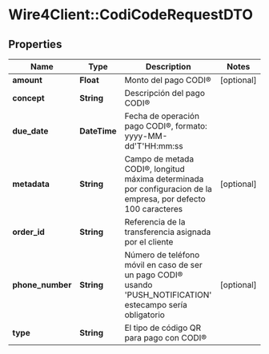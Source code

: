 # Wire4Client::CodiCodeRequestDTO

## Properties
Name | Type | Description | Notes
------------ | ------------- | ------------- | -------------
**amount** | **Float** | Monto del pago CODI® | [optional] 
**concept** | **String** | Descripción del pago CODI® | 
**due_date** | **DateTime** | Fecha de operación pago CODI®, formato: yyyy-MM-dd&#39;T&#39;HH:mm:ss | 
**metadata** | **String** | Campo de metada CODI®, longitud máxima determinada por configuracion de la empresa, por defecto 100 caracteres | [optional] 
**order_id** | **String** | Referencia de la transferencia asignada por el cliente | 
**phone_number** | **String** | Número de teléfono móvil en caso de ser un pago CODI® usando &#39;PUSH_NOTIFICATION&#39; estecampo sería obligatorio | [optional] 
**type** | **String** | El tipo de código QR para pago con CODI® | 


